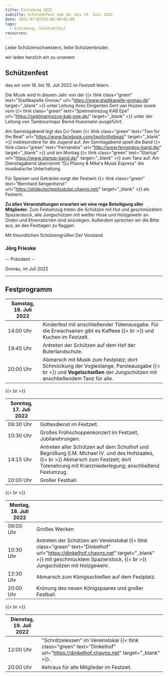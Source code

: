```yaml
---
title: Einladung 2022
subtitle: Schützenfest vom 16. bis 19. Juli 2022
date: 2022-07-02T20:00:00+02:00
tags:
  - Einladung, Schützenfest
resources:
---
```


Liebe Schützenschwestern,
liebe Schützenbrüder,

wir laden herzlich ein zu unserem
## Schützenfest

das wir vom 16. bis 19. Juli 2022 im Festzelt feiern.  <!--more-->

Die Musik wird in diesem Jahr von der
{{< tlink class="green" text="Stadtkapelle Gronau" url="https://www.stadtkapelle-gronau.de" target="_blank" >}}
unter Leitung ihres Dirigenten Gert van Huizen sowie vom
{{< tlink class="green" text="Spielmannszug KAB Epe" url="https://spielmannszug-kab-epe.de/" target="_blank" >}}
unter der Leitung von Tambourmajor Bernd Huesmann ausgeführt.

Am Samstagabend legt das DJ-Team
{{< tlink class="green" text="Two for the Beat" url="https://www.facebook.com/twoforthebeat/" target="_blank" >}}
insbesondere für die Jugend auf.
Am Sonntagabend spielt die Band
{{< tlink class="green" text="Fernandos" url="http://www.fernandos-band.de/" target="_blank" >}}
und am Montag
{{< tlink class="green" text="Startup" url="https://www.startup-band.de/" target="_blank" >}}
zum Tanz auf.
Am Dienstagabend übernimmt "DJ Pfanny & Mike's Musik Express" die musikalische Unterhaltung.

Für Speisen und Getränke sorgt der Festwirt {{< tlink class="green" text="Bernhard Sengenhorst" url="https://altdeutschepilsstube.chayns.net/" target="_blank" >}}
 als Festwirt.

**Zu allen Veranstaltungen erwarten wir eine rege Beteiligung aller Mitglieder.**
Zum Festumzug treten die Schützen mit Hut und geschmücktem Spazierstock, alle Jungschützen mit
weißer Hose und Holzgewehr an. Orden und Ehrenzeichen sind anzulegen.
Außerdem sprechen wir die Bitte aus, an den Festtagen zu flaggen.

Mit freundlichen Schützengrüßen
Der Vorstand
### Jörg Frieske
-- Präsident --

Gronau, im Juli 2022

-----

## Festprogramm


| Samstag, 16. Juli 2022   |   |
|--------------------------|-----|
| 14:00 Uhr | Kinderfest mit anschließender Tütenausgabe. Für die Erwachsenen gibt es Kaffeee {{< br >}} und Kuchen im Festzelt.|
| 19:45 Uhr | Antreten der Schützen auf dem Hof der Buterlandschule. |
| 20:00 Uhr | Abmarsch mit Musik zum Festplatz; dort Schmückung der Voglestange, Paroleausgabe {{< br >}} und **Vogelschießen** der Jungschützen mit anschließendem Tanz für alle. |

{{< br >}}

| Sonntag, 17. Juli 2022   |   |
|--------------------------|-----|
| 09:30 Uhr | Gottesdienst im Festzelt. |
| 10:30 Uhr | Großes Frühschoppenkonzert im Festzelt, Jubilarehrungen. |
| 14:15 Uhr | Antreten aller Schützen auf dem Schulhof und Begrüßung S.M. Michael IV. und des Hofstaates, {{< br >}} Abmarsch zum Festzelt; dort Totenehrung mit Kranzniederlegung; anschließend Festumzug. |
| 20:00 Uhr | Großer Festball. |

{{< br >}}

| Montag, 18. Juli 2022   |   |
|--------------------------|-----|
| 06:00 Uhr | Großes Wecken |
| 10:30 Uhr | Antreten der Schützen am Vereinslokal {{< tlink class="green" text="Dinkelhof" url="https://dinkelhof.chayns.net" target="_blank" >}} mit geschmücktem Spazierstock, {{< br >}} Jungschützen mit Holzgewehr. |
| 12:30 Uhr | Abmarsch zum Königsschießen auf dem Festplatz. |
| 20:00 Uhr | Krönung des neuen Königspaares und großer Festball. |

{{< br >}}

| Dienstag, 19. Juli 2022   |   |
|--------------------------|-----|
| 12:00 Uhr | "Schnitzelessen" im Vereinslokal {{< tlink class="green" text="Dinkelhof" url="https://dinkelhof.chayns.net" target="_blank" >}}. |
| 20:00 Uhr | Kehraus für alle Mitglieder im Festzelt. |
